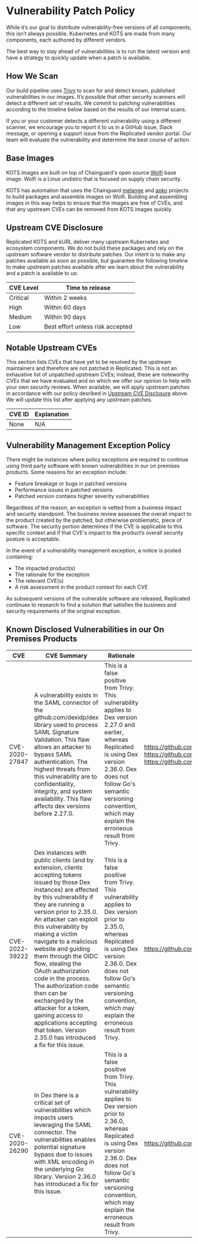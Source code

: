 
# Vulnerability Patch Policy

While it’s our goal to distribute vulnerability-free versions of all components, this isn’t always possible.
Kubernetes and KOTS are made from many components, each authored by different vendors.

The best way to stay ahead of vulnerabilities is to run the latest version and have a strategy to quickly update when a patch is available.

## How We Scan

Our build pipeline uses [Trivy](https://www.aquasec.com/products/trivy/) to scan for and detect known, published vulnerabilities in our images.
It’s possible that other security scanners will detect a different set of results.
We commit to patching vulnerabilities according to the timeline below based on the results of our internal scans.

If you or your customer detects a different vulnerability using a different scanner, we encourage you to report it to us in a GitHub issue, Slack message, or opening a support issue from the Replicated vendor portal.
Our team will evaluate the vulnerability and determine the best course of action.

## Base Images

KOTS images are built on top of Chainguard's open source [Wolfi](https://edu.chainguard.dev/open-source/wolfi/overview/) base image. Wolfi is a Linux undistro that is focused on supply chain security.

KOTS has automation that uses the Chainguard [melange](https://edu.chainguard.dev/open-source/melange/overview/) and [apko](https://edu.chainguard.dev/open-source/apko/overview/) projects to build packages and assemble images on Wolfi. Building and assembling images in this way helps to ensure that the images are free of CVEs, and that any upstream CVEs can be removed from KOTS images quickly.

## Upstream CVE Disclosure

Replicated KOTS and kURL deliver many upstream Kubernetes and ecosystem components.
We do not build these packages and rely on the upstream software vendor to distribute patches.
Our intent is to make any patches available as soon as possible, but guarantee the following timeline to make upstream patches available after we learn about the vulnerability and a patch is available to us:

| CVE Level | Time to release |
|-----------|-----------------|
| Critical | Within 2 weeks |
| High | Within 60 days |
| Medium | Within 90 days |
| Low | Best effort unless risk accepted |

## Notable Upstream CVEs

This section lists CVEs that have yet to be resolved by the upstream maintainers and therefore are not patched in Replicated. This is not an exhaustive list of unpatched upstream CVEs; instead, these are noteworthy CVEs that we have evaluated and on which we offer our opinion to help with your own security reviews. When available, we will apply upstream patches in accordance with our policy desribed in [Upstream CVE Disclosure](#upstream-cve-disclosure) above. We will update this list after applying any upstream patches.

| CVE ID | Explanation|
|--------|------------|
| None | N/A |

## Vulnerability Management Exception Policy
There might be instances where policy exceptions are required to continue using third party software with known vulnerabilities in our on premises products. Some reasons for an exception include:

- Feature breakage or bugs in patched versions
- Performance issues in patched versions
- Patched version contains higher severity vulnerabilities

Regardless of the reason, an exception is vetted from a business impact and security standpoint. The business review assesses the overall impact to the product created by the patched, but otherwise problematic, piece of software. The security portion determines if the CVE is applicable to this specific context and if that CVE's impact to the product’s overall security posture is acceptable.

In the event of a vulnerability management exception, a notice is posted containing:

- The impacted product(s)
- The rationale for the exception
- The relevant CVE(s)
- A risk assessment in the product context for each CVE

As subsequent versions of the vulnerable software are released, Replicated continues to research to find a solution that satisfies the business and security requirements of the original exception. 

## Known Disclosed Vulnerabilities in our On Premises Products

| CVE | CVE Summary | Rationale | Additional Reading |
|-----|-------------|-----------|--------------------|
| CVE-2020-27847 | A vulnerability exists in the SAML connector of the github.com/dexidp/dex library used to process SAML Signature Validation. This flaw allows an attacker to bypass SAML authentication. The highest threats from this vulnerability are to confidentiality, integrity, and system availability. This flaw affects dex versions before 2.27.0. | This is a false positive from Trivy. This vulnerability applies to Dex version 2.27.0 and earlier, whereas Replicated is using Dex version 2.36.0. Dex does not follow Go's semantic versioning convention, which may explain the erroneous result from Trivy. | https://github.com/replicatedhq/kots/pull/2934 https://github.com/aquasecurity/trivy/issues/2433 https://github.com/dexidp/dex/issues/1578#issuecomment |
| CVE-2022-39222 | Dex instances with public clients (and by extension, clients accepting tokens issued by those Dex instances) are affected by this vulnerability if they are running a version prior to 2.35.0. An attacker can exploit this vulnerability by making a victim navigate to a malicious website and guiding them through the OIDC flow, stealing the OAuth authorization code in the process. The authorization code then can be exchanged by the attacker for a token, gaining access to applications accepting that token. Version 2.35.0 has introduced a fix for this issue. | This is a false positive from Trivy. This vulnerability applies to Dex version prior to 2.35.0, whereas Replicated is using Dex version 2.36.0. Dex does not follow Go's semantic versioning convention, which may explain the erroneous result from Trivy. | https://github.com/replicatedhq/kots/pull/3599 |
| CVE-2020-26290 | In Dex there is a critical set of vulnerabilities which impacts users leveraging the SAML connector. The vulnerabilities enables potential signature bypass due to issues with XML encoding in the underlying Go library. Version 2.36.0 has introduced a fix for this issue. | This is a false positive from Trivy. This vulnerability applies to Dex version prior to 2.36.0, whereas Replicated is using Dex version 2.36.0. Dex does not follow Go's semantic versioning convention, which may explain the erroneous result from Trivy. | https://github.com/replicatedhq/kots/pull/3932 |